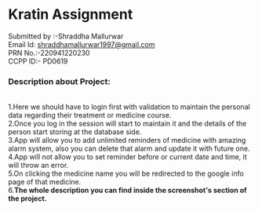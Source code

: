 # Kratin Assignment
Submitted by :-Shraddha Mallurwar &nbsp;&nbsp;<br> Email Id: shraddhamallurwar1997@gmail.com<br>
PRN No.:-220941220230<br>
CCPP ID:- PD0619

<h3>Description about Project:</h3><br>
1.Here we should have to login first with validation to maintain the personal data regarding their treatment or medicine course.<br>
2.Once you log in the session will start to maintain it and the details of the person start storing at the database side.<br>
3.App will allow you to add unlimited reminders of medicine with amazing alarm system, also you can delete that alarm and update it with future one.<br>
4.App will not allow you to set reminder before or current date and time, it will throw an error.<br>
5.On clicking the medicine name you will be redirected to the google info page of that medicine.<br>
6.<b>The whole description you can find inside the screenshot's section of the project.

